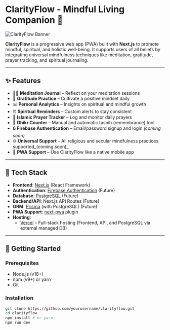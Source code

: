 # ClarityFlow - Mindful Living Companion 🌿

![ClarityFlow Banner](https://i.postimg.cc/1zHNSsMc/123.jpg)


**ClarityFlow** is a progressive web app (PWA) built with **Next.js** to promote mindful, spiritual, and holistic well-being. It supports users of all beliefs by integrating universal mindfulness techniques like meditation, gratitude, prayer tracking, and spiritual journaling.

---

## ✨ Features

- 🧘‍♂️ **Meditation Journal** – Reflect on your meditation sessions
- 🙏 **Gratitude Practice** – Cultivate a positive mindset daily
- 📊 **Personal Analytics** – Insights on spiritual and mindful growth
- ⏰ **Spiritual Reminders** – Custom alerts to stay consistent
- 🕌 **Islamic Prayer Tracker** – Log and monitor daily prayers
- 🔢 **Dhikr Counter** – Manual and automatic tasbih (remembrance) tool
- 🔒 **Firebase Authentication** – Email/password signup and login _(coming soon)_
- 🌐 **Universal Support** – All religious and secular mindfulness practices supported_(coming soon)_
- 📱 **PWA Support** – Use ClarityFlow like a native mobile app

---

## 🚀 Tech Stack

- **Frontend**: [Next.js](https://nextjs.org/) (React Framework)
- **Authentication**: [Firebase Authentication](https://firebase.google.com/products/auth) (Future)
- **Database**: [PostgreSQL](https://www.postgresql.org/) (Future)
- **Backend/API**: Next.js API Routes  (Future)
- **ORM**: [Prisma](https://www.prisma.io/) (with PostgreSQL) (Future)
- **PWA Support**: [next-pwa](https://github.com/shadowwalker/next-pwa) plugin
- **Hosting**:
  - [Vercel](https://vercel.com/) –  Full-stack hosting (Frontend, API, and PostgreSQL via external managed DB)
---

## 🚀 Getting Started

### Prerequisites

- Node.js (v18+)
- npm (v9+) or yarn
- Git

### Installation

```bash
git clone https://github.com/yourusername/clarityflow.git
cd clarityflow
npm install # or yarn
npm run dev
